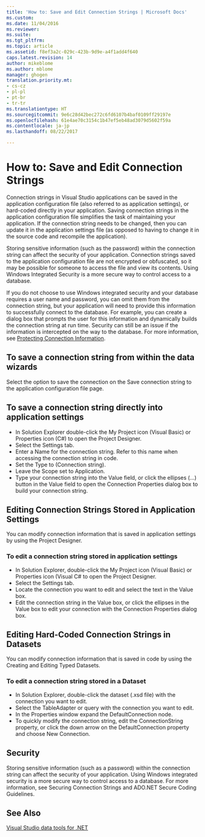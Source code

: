 ```yaml
---
title: 'How to: Save and Edit Connection Strings | Microsoft Docs'
ms.custom: 
ms.date: 11/04/2016
ms.reviewer: 
ms.suite: 
ms.tgt_pltfrm: 
ms.topic: article
ms.assetid: f8ef3a2c-029c-423b-9d9e-a4f1add4f640
caps.latest.revision: 14
author: mikeblome
ms.author: mblome
manager: ghogen
translation.priority.mt:
- cs-cz
- pl-pl
- pt-br
- tr-tr
ms.translationtype: HT
ms.sourcegitcommit: 9e6c28d42bec272c6fd6107b4baf0109ff29197e
ms.openlocfilehash: 61e4ae70c3154c1b47ef5eb48ad3079d5602f59a
ms.contentlocale: ja-jp
ms.lasthandoff: 08/22/2017

---
```

# <a name="how-to-save-and-edit-connection-strings"></a>How to: Save and Edit Connection Strings
Connection strings in Visual Studio applications can be saved in the application configuration file (also referred to as application settings), or hard-coded directly in your application. Saving connection strings in the application configuration file simplifies the task of maintaining your application. If the connection string needs to be changed, then you can update it in the application settings file (as opposed to having to change it in the source code and recompile the application).

Storing sensitive information (such as the password) within the connection string can affect the security of your application. Connection strings saved to the application configuration file are not encrypted or obfuscated, so it may be possible for someone to access the file and view its contents. Using Windows Integrated Security is a more secure way to control access to a database.

If you do not choose to use Windows integrated security and your database requires a user name and password, you can omit them from the connection string, but your application will need to provide this information to successfully connect to the database. For example, you can create a dialog box that prompts the user for this information and dynamically builds the connection string at run time. Security can still be an issue if the information is intercepted on the way to the database. For more information, see [Protecting Connection Information](https://msdn.microsoft.com/library/89211k9b.aspx).

## <a name="to-save-a-connection-string-from-within-the-data-wizards"></a>To save a connection string from within the data wizards
Select the option to save the connection on the Save connection string to the application configuration file page.

## <a name="to-save-a-connection-string-directly-into-application-settings"></a>To save a connection string directly into application settings
- In Solution Explorer double-click the My Project icon (Visual Basic) or Properties icon (C#) to open the Project Designer.
- Select the Settings tab.
- Enter a Name for the connection string. Refer to this name when accessing the connection string in code.
- Set the Type to (Connection string).
- Leave the Scope set to Application.
- Type your connection string into the Value field, or click the ellipses (...) button in the Value field to open the Connection Properties dialog box to build your connection string.
## <a name="editing-connection-strings-stored-in-application-settings"></a>Editing Connection Strings Stored in Application Settings
You can modify connection information that is saved in application settings by using the Project Designer.
### <a name="to-edit-a-connection-string-stored-in-application-settings"></a>To edit a connection string stored in application settings
- In Solution Explorer, double-click the My Project icon (Visual Basic) or Properties icon (Visual C# to open the Project Designer.
- Select the Settings tab.
- Locate the connection you want to edit and select the text in the Value box.
- Edit the connection string in the Value box, or click the ellipses in the Value box to edit your connection with the Connection Properties dialog box.
## <a name="editing-hard-coded-connection-strings-in-datasets"></a>Editing Hard-Coded Connection Strings in Datasets
You can modify connection information that is saved in code by using the Creating and Editing Typed Datasets.
### <a name="to-edit-a-connection-string-stored-in-a-dataset"></a>To edit a connection string stored in a Dataset
- In Solution Explorer, double-click the dataset (.xsd file) with the connection you want to edit.
- Select the TableAdapter or query with the connection you want to edit.
- In the Properties window expand the DefaultConnection node.
- To quickly modify the connection string, edit the ConnectionString property, or click the down arrow on the DefaultConnection property and choose New Connection.

## <a name="security"></a>Security
Storing sensitive information (such as a password) within the connection string can affect the security of your application. Using Windows integrated security is a more secure way to control access to a database.
For more information, see Securing Connection Strings and ADO.NET Secure Coding Guidelines.
  
## <a name="see-also"></a>See Also  
 [Visual Studio data tools for .NET](../data-tools/visual-studio-data-tools-for-dotnet.md)
